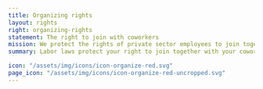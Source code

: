 ```yaml
---
title: Organizing rights
layout: rights
right: organizing-rights
statement: The right to join with coworkers
mission: We protect the rights of private sector employees to join together, with or without a union, to improve their wages and working conditions.
summary: Labor laws protect your right to join together with your coworkers, with or without a union, to improve wages and working conditions.

icon: "/assets/img/icons/icon-organize-red.svg"
page_icon: "/assets/img/icons/icon-organize-red-uncropped.svg"
---
```

